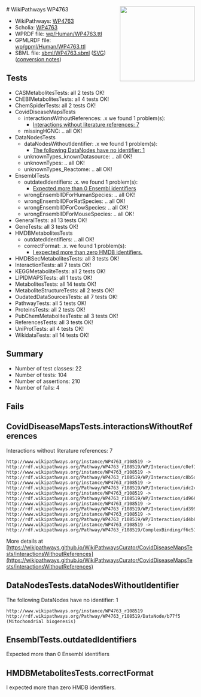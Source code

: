<img style="float: right; width: 200px" src="../logo.png" />
# WikiPathways WP4763

* WikiPathways: [WP4763](https://identifiers.org/wikipathways:WP4763)
* Scholia: [WP4763](https://scholia.toolforge.org/wikipathways/WP4763)
* WPRDF file: [wp/Human/WP4763.ttl](../wp/Human/WP4763.ttl)
* GPMLRDF file: [wp/gpml/Human/WP4763.ttl](../wp/gpml/Human/WP4763.ttl)
* SBML file: [sbml/WP4763.sbml](../sbml/WP4763.sbml) ([SVG](../sbml/WP4763.svg)) ([conversion notes](../sbml/WP4763.txt))

## Tests
* CASMetabolitesTests: all 2 tests OK!
* ChEBIMetabolitesTests: all 4 tests OK!
* ChemSpiderTests: all 2 tests OK!
* CovidDiseaseMapsTests
    * interactionsWithoutReferences: .x we found 1 problem(s):
        * [Interactions without literature references: 7](#2e295935)
    * missingHGNC: .. all OK!
* DataNodesTests
    * dataNodesWithoutIdentifier: .x we found 1 problem(s):
        * [The following DataNodes have no identifier: 1](#d2d32fa0)
    * unknownTypes_knownDatasource: .. all OK!
    * unknownTypes: .. all OK!
    * unknownTypes_Reactome: .. all OK!
* EnsemblTests
    * outdatedIdentifiers: .x. we found 1 problem(s):
        * [Expected more than 0 Ensembl identifiers](#f44398b7)
    * wrongEnsemblIDForHumanSpecies: .. all OK!
    * wrongEnsemblIDForRatSpecies: .. all OK!
    * wrongEnsemblIDForCowSpecies: .. all OK!
    * wrongEnsemblIDForMouseSpecies: .. all OK!
* GeneralTests: all 13 tests OK!
* GeneTests: all 3 tests OK!
* HMDBMetabolitesTests
    * outdatedIdentifiers: .. all OK!
    * correctFormat: .x. we found 1 problem(s):
        * [I expected more than zero HMDB identifiers.](#ad154c1e)
* HMDBSecMetabolitesTests: all 3 tests OK!
* InteractionTests: all 7 tests OK!
* KEGGMetaboliteTests: all 2 tests OK!
* LIPIDMAPSTests: all 1 tests OK!
* MetabolitesTests: all 14 tests OK!
* MetaboliteStructureTests: all 2 tests OK!
* OudatedDataSourcesTests: all 7 tests OK!
* PathwayTests: all 5 tests OK!
* ProteinsTests: all 2 tests OK!
* PubChemMetabolitesTests: all 3 tests OK!
* ReferencesTests: all 3 tests OK!
* UniProtTests: all 4 tests OK!
* WikidataTests: all 14 tests OK!


## Summary

* Number of test classes: 22
* Number of tests: 104
* Number of assertions: 210
* Number of fails: 4

## Fails

<a name="2e295935" />

## CovidDiseaseMapsTests.interactionsWithoutReferences

Interactions without literature references: 7
```
http://www.wikipathways.org/instance/WP4763_r108519 -> http://rdf.wikipathways.org/Pathway/WP4763_r108519/WP/Interaction/c0ef1
http://www.wikipathways.org/instance/WP4763_r108519 -> http://rdf.wikipathways.org/Pathway/WP4763_r108519/WP/Interaction/c8b5d
http://www.wikipathways.org/instance/WP4763_r108519 -> http://rdf.wikipathways.org/Pathway/WP4763_r108519/WP/Interaction/idc2c87159
http://www.wikipathways.org/instance/WP4763_r108519 -> http://rdf.wikipathways.org/Pathway/WP4763_r108519/WP/Interaction/id966e285c
http://www.wikipathways.org/instance/WP4763_r108519 -> http://rdf.wikipathways.org/Pathway/WP4763_r108519/WP/Interaction/id3993a83
http://www.wikipathways.org/instance/WP4763_r108519 -> http://rdf.wikipathways.org/Pathway/WP4763_r108519/WP/Interaction/id4b875a32
http://www.wikipathways.org/instance/WP4763_r108519 -> http://rdf.wikipathways.org/Pathway/WP4763_r108519/ComplexBinding/f6c51
```

More details at [https://wikipathways.github.io/WikiPathwaysCurator/CovidDiseaseMapsTests/interactionsWithoutReferences](https://wikipathways.github.io/WikiPathwaysCurator/CovidDiseaseMapsTests/interactionsWithoutReferences)

<a name="d2d32fa0" />

## DataNodesTests.dataNodesWithoutIdentifier

The following DataNodes have no identifier: 1
```
http://www.wikipathways.org/instance/WP4763_r108519 http://rdf.wikipathways.org/Pathway/WP4763_r108519/DataNode/b77f5 (Mitochondrial biogenesis)
```

<a name="f44398b7" />

## EnsemblTests.outdatedIdentifiers

Expected more than 0 Ensembl identifiers
<a name="ad154c1e" />

## HMDBMetabolitesTests.correctFormat

I expected more than zero HMDB identifiers.
